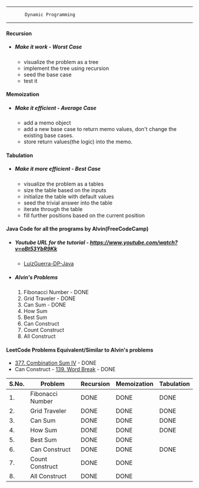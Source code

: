 ***
           Dynamic Programming
***
#### Recursion
* ##### Make it work - Worst Case
    - visualize the problem as a tree
    - implement the tree using recursion
    - seed the base case
    - test it
    
#### Memoization
* ##### Make it efficient - Average Case
    - add a memo object
    - add a new base case to return memo values, don't change the existing base cases.
    - store return values(the logic) into the memo.
    
#### Tabulation
* ##### Make it more efficient - Best Case
    - visualize the problem as a tables
    - size the table based on the inputs
    - initialize the table with default values
    - seed the trivial answer into the table
    - iterate through the table
    - fill further positions based on the current position
    
#### Java Code for all the programs by Alvin(FreeCodeCamp)
* ##### Youtube URL for the tutorial - https://www.youtube.com/watch?v=oBt53YbR9Kk
    - [LuizGuerra-DP-Java](https://github.com/LuizGuerra/Dynamic-Programming/tree/main/Java/src)
* #####  Alvin's Problems
    1. Fibonacci Number - DONE
    2. Grid Traveler - DONE
    3. Can Sum - DONE
    4. How Sum
    5. Best Sum
    6. Can Construct
    7. Count Construct
    8. All Construct
#### LeetCode Problems Equivalent/Similar to Alvin's problems
* [377. Combination Sum IV](https://leetcode.com/problems/combination-sum-iv/) - DONE
* Can Construct - [139. Word Break](https://leetcode.com/problems/word-break/) - DONE

| S.No. | Problem          | Recursion | Memoization | Tabulation |
|-------|------------------|-----------|-------------|------------|
| 1.    | Fibonacci Number | DONE      | DONE        | DONE       |
| 2.    | Grid Traveler    | DONE      | DONE        | DONE       |
| 3.    | Can Sum          | DONE      | DONE        | DONE       |
| 4.    | How Sum          | DONE      | DONE        | DONE       |
| 5.    | Best Sum         | DONE      | DONE        |            |
| 6.    | Can Construct    | DONE      | DONE        | DONE       |
| 7.    | Count Construct  | DONE      | DONE        |            |
| 8.    | All Construct    | DONE      | DONE        |            |